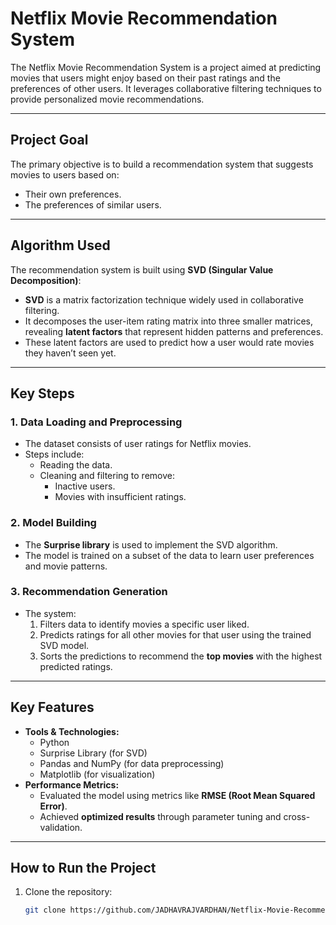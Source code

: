 # Netflix Movie Recommendation System

The Netflix Movie Recommendation System is a project aimed at predicting movies that users might enjoy based on their past ratings and the preferences of other users. It leverages collaborative filtering techniques to provide personalized movie recommendations.

---

## **Project Goal**
The primary objective is to build a recommendation system that suggests movies to users based on:
- Their own preferences.
- The preferences of similar users.

---

## **Algorithm Used**
The recommendation system is built using **SVD (Singular Value Decomposition)**:
- **SVD** is a matrix factorization technique widely used in collaborative filtering.
- It decomposes the user-item rating matrix into three smaller matrices, revealing **latent factors** that represent hidden patterns and preferences.
- These latent factors are used to predict how a user would rate movies they haven’t seen yet.

---

## **Key Steps**
### 1. **Data Loading and Preprocessing**
- The dataset consists of user ratings for Netflix movies.
- Steps include:
  - Reading the data.
  - Cleaning and filtering to remove:
    - Inactive users.
    - Movies with insufficient ratings.

### 2. **Model Building**
- The **Surprise library** is used to implement the SVD algorithm.
- The model is trained on a subset of the data to learn user preferences and movie patterns.

### 3. **Recommendation Generation**
- The system:
  1. Filters data to identify movies a specific user liked.
  2. Predicts ratings for all other movies for that user using the trained SVD model.
  3. Sorts the predictions to recommend the **top movies** with the highest predicted ratings.

---

## **Key Features**
- **Tools & Technologies:**
  - Python
  - Surprise Library (for SVD)
  - Pandas and NumPy (for data preprocessing)
  - Matplotlib (for visualization)
- **Performance Metrics:**
  - Evaluated the model using metrics like **RMSE (Root Mean Squared Error)**.
  - Achieved **optimized results** through parameter tuning and cross-validation.

---

## **How to Run the Project**
1. Clone the repository:
   ```bash
   git clone https://github.com/JADHAVRAJVARDHAN/Netflix-Movie-Recommendation-System.git
